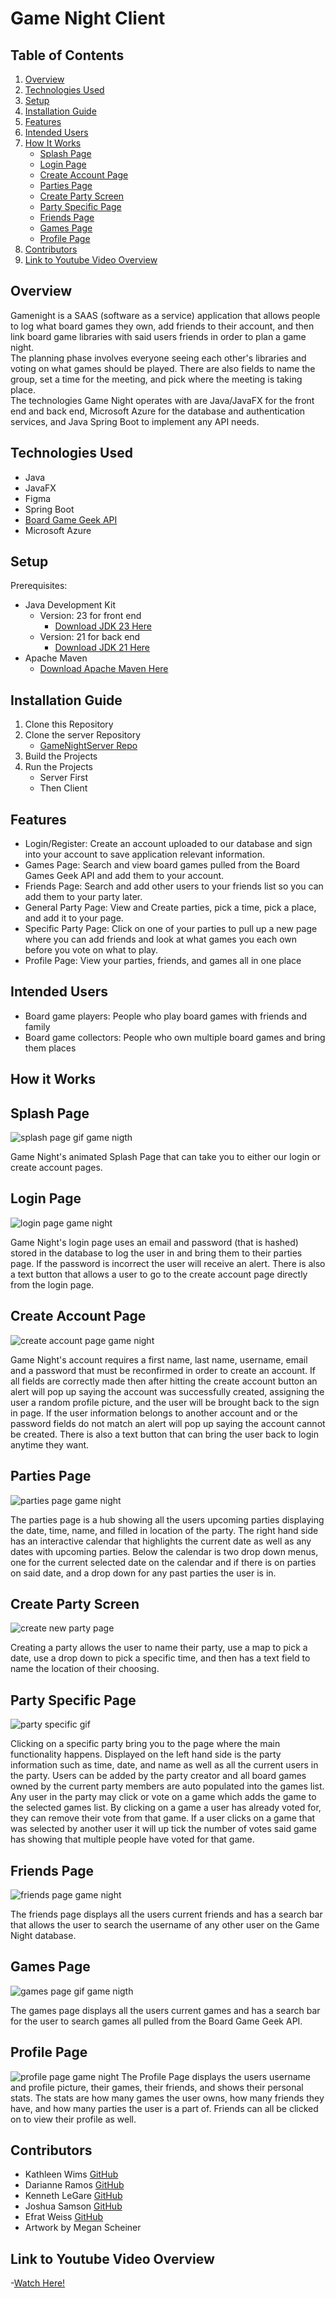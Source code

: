 # Game Night Client

## Table of Contents
1. [Overview](#overview)
2. [Technologies Used](#technologies-used)
3. [Setup](#setup)
4. [Installation Guide](#installation-guide)
5. [Features](#features)
6. [Intended Users](#intended-users)
7. [How It Works](#how-it-works)
   - [Splash Page](#splash-page)  
   - [Login Page](#login-page)  
   - [Create Account Page](#create-account-page)  
   - [Parties Page](#parties-page)
   - [Create Party Screen](#create-party-screen)
   - [Party Specific Page](#party-specific-page)
   - [Friends Page](#friends-page)
   - [Games Page](#games-page) 
   - [Profile Page](#profile-page) 
8. [Contributors](#contributors)
9. [Link to Youtube Video Overview](#link-to-youtube-video-overview)
## Overview
Gamenight is a SAAS (software as a service) application that allows people to log what board games they own, add friends to their account, and then link board game libraries with said users friends in order to plan a game night.  
The planning phase involves everyone seeing each other's libraries and voting on what games should be played. There are also fields to name the group, set a time for the meeting, and pick where the meeting is taking place.  
The technologies Game Night operates with are Java/JavaFX for the front end and back end, Microsoft Azure for the database and authentication services, and Java Spring Boot to implement any API needs.

## Technologies Used
- Java 
- JavaFX  
- Figma
- Spring Boot
- [Board Game Geek API](https://boardgamegeek.com/wiki/page/BGG_XML_API)
- Microsoft Azure

## Setup
Prerequisites:
- Java Development Kit  
  - Version: 23 for front end  
    - [Download JDK 23 Here](https://jdk.java.net/java-se-ri/23)  
  - Version: 21 for back end  
    - [Download JDK 21 Here](https://jdk.java.net/java-se-ri/21)
- Apache Maven  
  - [Download Apache Maven Here](https://maven.apache.org/install.html)

## Installation Guide
1. Clone this Repository
2. Clone the server Repository  
   - [GameNightServer Repo](https://github.com/bewimsical/GameNightServer)
3. Build the Projects
4. Run the Projects  
   - Server First  
   - Then Client

## Features
- Login/Register: Create an account uploaded to our database and sign into your account to save application relevant information.
- Games Page: Search and view board games pulled from the Board Games Geek API and add them to your account.
- Friends Page: Search and add other users to your friends list so you can add them to your party later.
- General Party Page: View and Create parties, pick a time, pick a place, and add it to your page. 
- Specific Party Page: Click on one of your parties to pull up a new page where you can add friends and look at what games you each own before you vote on what to play.
- Profile Page: View your parties, friends, and games all in one place

## Intended Users
- Board game players: People who play board games with friends and family
- Board game collectors: People who own multiple board games and bring them places

## How it Works


## Splash Page 
![splash page gif game nigth](https://github.com/user-attachments/assets/74a497b8-f82a-4d56-9345-555440321423)

Game Night's animated Splash Page that can take you to either our login or create account pages.

## Login Page
![login page game night](https://github.com/user-attachments/assets/60f3278a-cd3a-48b7-b287-0b1632652e11)

Game Night's login page uses an email and password (that is hashed) stored in the database to log the user in and bring them to their parties page. If the password is incorrect the user will receive  an alert. There is also a text button that allows a user to go to the create account page directly from the login page.

## Create Account Page
![create account page game night](https://github.com/user-attachments/assets/6cf445d5-dc47-47ed-bbeb-b66af68ca47e)

Game Night's account requires a first name, last name, username, email and a password that must be reconfirmed in order to create an account. If all fields are correctly made then after hitting the create account button an alert will pop up saying the account was successfully created, assigning  the user a random profile picture, and the user will be brought back to the sign in page. If the user information belongs to another account and or the password fields do not match an alert will pop up saying the account cannot be created. There is also a text button that can bring the user back to login anytime they want.

## Parties Page
![parties page game night](https://github.com/user-attachments/assets/6fd2d496-e5f1-4706-8f73-66bb96956384)

The parties page is a hub showing all the users upcoming parties displaying the date, time, name, and filled in location of the party. The right hand side has an interactive calendar that highlights the current date as well as any dates with upcoming parties. Below the calendar is two drop down menus, one for the current selected date on the calendar and if there is on parties on said date, and a drop down for any past parties the user is in.

## Create Party Screen
![create new party page](https://github.com/user-attachments/assets/3edcc6b3-a164-4ff8-aa7d-32c513b3ca3d)

Creating a party allows the user to name their party, use a map to pick a date, use a drop down to pick a specific time, and then has a text field to name the location of their choosing.


## Party Specific Page
![party specific gif](https://github.com/user-attachments/assets/1be3310c-9705-4da5-bc5a-5d149e241644)

Clicking on a specific party bring you to the page where the main functionality happens. Displayed on the left hand side is the party information such as time, date, and name as well as all the current users in the party. Users can be added by the party creator and all board games owned by the current party members are auto populated into the games list. Any user in the party may click or vote on a game which adds the game to the selected games list. By clicking on a game a user has already voted for, they can remove their vote from that game. If a user clicks on a game that was selected by another user it will up tick the number of votes said game has showing that multiple people have voted for that game.
## Friends Page
![friends page game night](https://github.com/user-attachments/assets/bb032b8e-1a42-4806-9f61-d44140de1150)

The friends page displays all the users current friends and has a search bar that allows the user to search the username of any other user on the Game Night database.

## Games Page
![games page gif game nigth](https://github.com/user-attachments/assets/44bedc80-3ecb-4823-94d2-7d825f499fab)

The games page displays all the users current games and has a search bar for the user to search games all pulled from the Board Game Geek API.

## Profile Page
![profile page game night](https://github.com/user-attachments/assets/7337b19c-569e-4727-84ef-b1a054dbf937)
The Profile Page displays the users username and profile picture, their games, their friends, and shows their personal stats. The stats are how many games the user owns, how many friends they have, and how many parties the user is a part of. Friends can all be clicked on to view their profile as well.









## Contributors
- Kathleen Wims [GitHub](https://github.com/bewimsical)  
- Darianne Ramos [GitHub](https://github.com/darianne123)  
- Kenneth LeGare [GitHub](https://github.com/DataHiveMind)  
- Joshua Samson [GitHub](https://github.com/jsams909)  
- Efrat Weiss [GitHub](https://github.com/Wieefi)
- Artwork by Megan Scheiner

## Link to Youtube Video Overview
-[Watch Here!](https://youtu.be/fL_YZSTsOAY)
  
